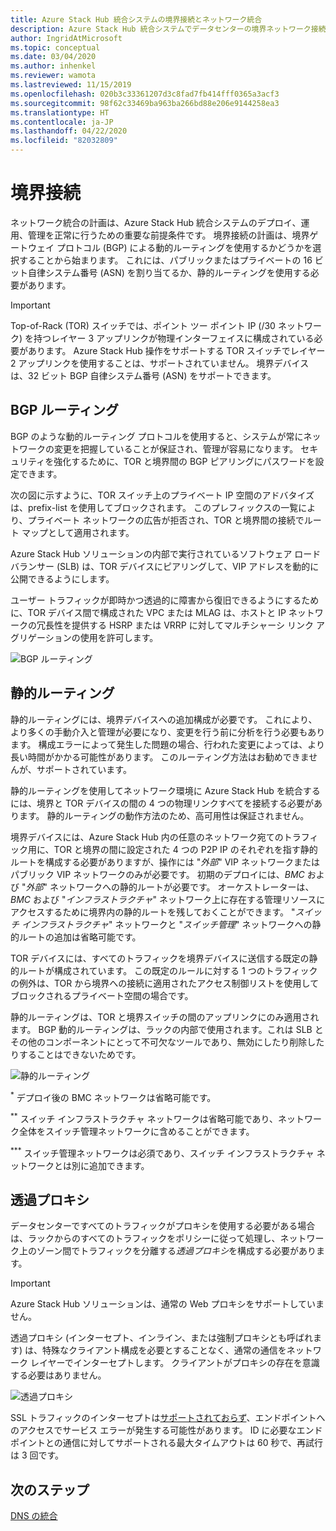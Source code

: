 ```yaml
---
title: Azure Stack Hub 統合システムの境界接続とネットワーク統合
description: Azure Stack Hub 統合システムでデータセンターの境界ネットワーク接続を計画する方法について学習します。
author: IngridAtMicrosoft
ms.topic: conceptual
ms.date: 03/04/2020
ms.author: inhenkel
ms.reviewer: wamota
ms.lastreviewed: 11/15/2019
ms.openlocfilehash: 020b3c33361207d3c8fad7fb414fff0365a3acf3
ms.sourcegitcommit: 98f62c33469ba963ba266bd88e206e9144258ea3
ms.translationtype: HT
ms.contentlocale: ja-JP
ms.lasthandoff: 04/22/2020
ms.locfileid: "82032809"
---
```

# <a name="border-connectivity"></a>境界接続 
ネットワーク統合の計画は、Azure Stack Hub 統合システムのデプロイ、運用、管理を正常に行うための重要な前提条件です。 境界接続の計画は、境界ゲートウェイ プロトコル (BGP) による動的ルーティングを使用するかどうかを選択することから始まります。 これには、パブリックまたはプライベートの 16 ビット自律システム番号 (ASN) を割り当てるか、静的ルーティングを使用する必要があります。

> [!IMPORTANT]
> Top-of-Rack (TOR) スイッチでは、ポイント ツー ポイント IP (/30 ネットワーク) を持つレイヤー 3 アップリンクが物理インターフェイスに構成されている必要があります。 Azure Stack Hub 操作をサポートする TOR スイッチでレイヤー 2 アップリンクを使用することは、サポートされていません。 境界デバイスは、32 ビット BGP 自律システム番号 (ASN) をサポートできます。

## <a name="bgp-routing"></a>BGP ルーティング
BGP のような動的ルーティング プロトコルを使用すると、システムが常にネットワークの変更を把握していることが保証され、管理が容易になります。 セキュリティを強化するために、TOR と境界間の BGP ピアリングにパスワードを設定できます。

次の図に示すように、TOR スイッチ上のプライベート IP 空間のアドバタイズは、prefix-list を使用してブロックされます。 このプレフィックスの一覧により、プライベート ネットワークの広告が拒否され、TOR と境界間の接続でルート マップとして適用されます。

Azure Stack Hub ソリューションの内部で実行されているソフトウェア ロード バランサー (SLB) は、TOR デバイスにピアリングして、VIP アドレスを動的に公開できるようにします。

ユーザー トラフィックが即時かつ透過的に障害から復旧できるようにするために、TOR デバイス間で構成された VPC または MLAG は、ホストと IP ネットワークの冗長性を提供する HSRP または VRRP に対してマルチシャーシ リンク アグリゲーションの使用を許可します。

![BGP ルーティング](media/azure-stack-border-connectivity/bgp-routing.svg)

## <a name="static-routing"></a>静的ルーティング
静的ルーティングには、境界デバイスへの追加構成が必要です。 これにより、より多くの手動介入と管理が必要になり、変更を行う前に分析を行う必要もあります。 構成エラーによって発生した問題の場合、行われた変更によっては、より長い時間がかかる可能性があります。 このルーティング方法はお勧めできませんが、サポートされています。

静的ルーティングを使用してネットワーク環境に Azure Stack Hub を統合するには、境界と TOR デバイスの間の 4 つの物理リンクすべてを接続する必要があります。 静的ルーティングの動作方法のため、高可用性は保証されません。

境界デバイスには、Azure Stack Hub 内の任意のネットワーク宛てのトラフィック用に、TOR と境界の間に設定された 4 つの P2P IP のそれぞれを指す静的ルートを構成する必要がありますが、操作には "*外部*" VIP ネットワークまたはパブリック VIP ネットワークのみが必要です。 初期のデプロイには、*BMC* および "*外部*" ネットワークへの静的ルートが必要です。 オーケストレーターは、*BMC* および "*インフラストラクチャ*" ネットワーク上に存在する管理リソースにアクセスするために境界内の静的ルートを残しておくことができます。 "*スイッチ インフラストラクチャ*" ネットワークと "*スイッチ管理*" ネットワークへの静的ルートの追加は省略可能です。

TOR デバイスには、すべてのトラフィックを境界デバイスに送信する既定の静的ルートが構成されています。 この既定のルールに対する 1 つのトラフィックの例外は、TOR から境界への接続に適用されたアクセス制御リストを使用してブロックされるプライベート空間の場合です。

静的ルーティングは、TOR と境界スイッチの間のアップリンクにのみ適用されます。 BGP 動的ルーティングは、ラックの内部で使用されます。これは SLB とその他のコンポーネントにとって不可欠なツールであり、無効にしたり削除したりすることはできないためです。

![静的ルーティング](media/azure-stack-border-connectivity/static-routing.svg)

<sup>\*</sup> デプロイ後の BMC ネットワークは省略可能です。

<sup>\*\*</sup> スイッチ インフラストラクチャ ネットワークは省略可能であり、ネットワーク全体をスイッチ管理ネットワークに含めることができます。

<sup>\*\*\*</sup> スイッチ管理ネットワークは必須であり、スイッチ インフラストラクチャ ネットワークとは別に追加できます。

## <a name="transparent-proxy"></a>透過プロキシ
データセンターですべてのトラフィックがプロキシを使用する必要がある場合は、ラックからのすべてのトラフィックをポリシーに従って処理し、ネットワーク上のゾーン間でトラフィックを分離する*透過プロキシ*を構成する必要があります。

> [!IMPORTANT]
> Azure Stack Hub ソリューションは、通常の Web プロキシをサポートしていません。  

透過プロキシ (インターセプト、インライン、または強制プロキシとも呼ばれます) は、特殊なクライアント構成を必要とすることなく、通常の通信をネットワーク レイヤーでインターセプトします。 クライアントがプロキシの存在を意識する必要はありません。

![透過プロキシ](media/azure-stack-border-connectivity/transparent-proxy.svg)

SSL トラフィックのインターセプトは[サポートされておらず](azure-stack-firewall.md#ssl-interception)、エンドポイントへのアクセスでサービス エラーが発生する可能性があります。 ID に必要なエンドポイントとの通信に対してサポートされる最大タイムアウトは 60 秒で、再試行は 3 回です。

## <a name="next-steps"></a>次のステップ
[DNS の統合](azure-stack-integrate-dns.md)
